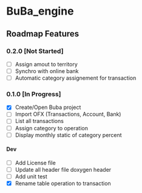 # BuBa_engine

## Roadmap Features 
### 0.2.0 [Not Started]
- [ ] Assign amout to territory
- [ ] Synchro with online bank
- [ ] Automatic category assignement for transaction

### 0.1.0 [In Progress]
- [x] Create/Open Buba project
- [ ] Import OFX (Transactions, Account, Bank)
- [ ] List all transactions
- [ ] Assign category to operation
- [ ] Display monthly static of category percent

#### Dev
- [ ] Add License file
- [ ] Update all header file doxygen header
- [ ] Add unit test
- [x] Rename table operation to transaction